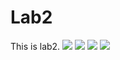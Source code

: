 # Lab2
This is lab2.
![](https://github.com/99oor/Lab2/raw/master/screenshot/Main.png)
![](https://github.com/99oor/Lab2/raw/master/screenshot/LinearLayout.png)
![](https://github.com/99oor/Lab2/raw/master/screenshot/RelativeLayout.png)
![](https://github.com/99oor/Lab2/raw/master/screenshot/TableLayout.png)
